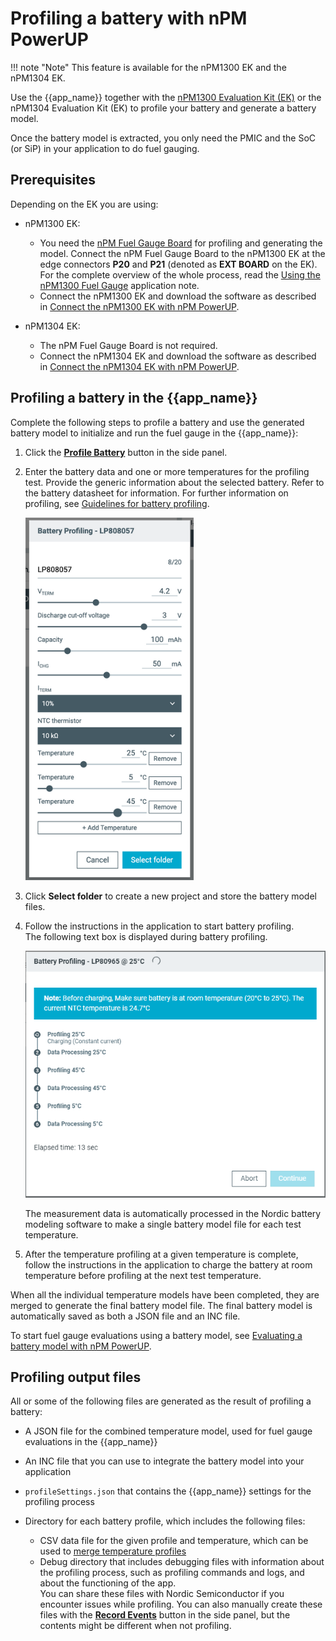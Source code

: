 # Profiling a battery with nPM PowerUP

!!! note "Note"
     This feature is available for the nPM1300 EK and the nPM1304 EK.

Use the {{app_name}} together with the [nPM1300 Evaluation Kit (EK)](https://docs.nordicsemi.com/bundle/ug_npm1300_ek/page/UG/nPM1300_EK/intro.html) or the nPM1304 Evaluation Kit (EK) to profile your battery and generate a battery model.

Once the battery model is extracted, you only need the PMIC and the SoC (or SiP) in your application to do fuel gauging.

## Prerequisites

Depending on the EK you are using:

* nPM1300 EK:

    * You need the [nPM Fuel Gauge Board](https://docs.nordicsemi.com/bundle/ug_npm_fuel_gauge/page/UG/nPM_fuel_gauge/intro.html) for profiling and generating the model. Connect the nPM Fuel Gauge Board to the nPM1300 EK at the edge connectors **P20** and **P21** (denoted as **EXT BOARD** on the EK). For the complete overview of the whole process, read the [Using the nPM1300 Fuel Gauge](https://docs.nordicsemi.com/bundle/nan_045/page/APP/nan_045/intro.html) application note.
    * Connect the nPM1300 EK and download the software as described in [Connect the nPM1300 EK with nPM PowerUP](https://docs.nordicsemi.com/bundle/ug_npm1300_ek/page/UG/nPM1300_EK/use_ek_power_up.html).

* nPM1304 EK:

    * The nPM Fuel Gauge Board is not required.
    * Connect the nPM1304 EK and download the software as described in [Connect the nPM1304 EK with nPM PowerUP](https://docs.nordicsemi.com/bundle/ug_npm1304_ek/page/UG/nPM1304_EK/use_ek_power_up.html).

## Profiling a battery in the {{app_name}}

Complete the following steps to profile a battery and use the generated battery model to initialize and run the fuel gauge in the {{app_name}}:

1. Click the [**Profile Battery**](overview.md#fuel-gauge) button in the side panel.
1. Enter the battery data and one or more temperatures for the profiling test. Provide the generic information about the selected battery. Refer to the battery datasheet for information. For further information on profiling, see [Guidelines for battery profiling](profiling_guidelines.md).

    ![Profile Battery test configuration](./screenshots/battery_profiling.PNG "Profile Battery test configuration")

1. Click **Select folder** to create a new project and store the battery model files.
1. Follow the instructions in the application to start battery profiling.</br>
   The following text box is displayed during battery profiling.

    ![Battery profiling ongoing](./screenshots/battery_profiling_ongoing.PNG "Battery profiling ongoing")

    The measurement data is automatically processed in the Nordic battery modeling software to make a single battery model file for each test temperature.

1. After the temperature profiling at a given temperature is complete, follow the instructions in the application to charge the battery at room temperature before profiling at the next test temperature.

When all the individual temperature models have been completed, they are merged to generate the final battery model file. The final battery model is automatically saved as both a JSON file and an INC file.

To start fuel gauge evaluations using a battery model, see [Evaluating a battery model with nPM PowerUP](evaluating_battery.md).

## Profiling output files

All or some of the following files are generated as the result of profiling a battery:

* A JSON file for the combined temperature model, used for fuel gauge evaluations in the {{app_name}}
* An INC file that you can use to integrate the battery model into your application
* `profileSettings.json` that contains the {{app_name}} settings for the profiling process
* Directory for each battery profile, which includes the following files:

    * CSV data file for the given profile and temperature, which can be used to [merge temperature profiles](./working_with_temperature_profiles.md)
    * Debug directory that includes debugging files with information about the profiling process, such as profiling commands and logs, and about the functioning of the app.<br/>
      You can share these files with Nordic Semiconductor if you encounter issues while profiling. You can also manually create these files with the [**Record Events**](overview.md#record-events) button in the side panel, but the contents might be different when not profiling.
